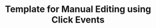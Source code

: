 ---
layout: article
title: Template for Manual Editing using Click Events
description: 
  - With Peakboard you can create so-called Click Events. In this template you can change different values by clicking on the right '+' button.
lang: en
weight: 500
isDraft: false
ref: Input_Board
category:
 - Interaction
 - Scripting
image: Input_Board_EN.png
download: Input_Board_EN.pbmx
overview_description:
overview_benefits:
overview_data_sources:
---
